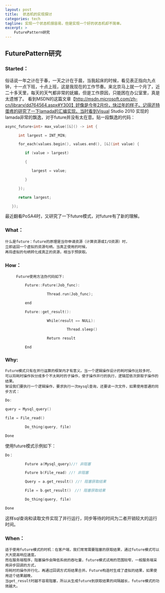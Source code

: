 ```yaml
---
layout: post
title:  状态机的实现探讨
categories: tech
tagline: 实现一个状态机很容易，但是实现一个好的状态机却不简单。
excerpt: >
    FuturePattern研究
---
```


## FuturePattern研究

### Started：

俗话说一年之计在于春，一天之计在于晨，当我起床的时候，看见表正指向九点钟，十一点下班，十点上班，这是我现在的工作节奏。来北京马上就一个月了，近二十多天里，每天的天气都非常的妩媚，但是工作原因，只能困在办公室里，真是太遗憾了。
看到MSDN的这篇文章【http://msdn.microsoft.com/zh-cn/library/dd764564.aspx#Y300】好像是今年2月份，快过年的样子。记得还特蛋疼的研究了一下lamada的汇编实现。当时看到Visual Studio 2010 实现的lamada非常的飘逸，对于future并没有太在意。贴一段飘逸的代码：

```cpp
async_future<int> max_value([&]() -> int {

      int largest = INT_MIN;

      for_each(values.begin(), values.end(), [&](int value) {

         if (value > largest)

         {

            largest = value;

         }

      });

      return largest;

   });
```

最近翻看PoSA4时，又研究了一下future模式，对future有了新的理解。

### What：

    什么是future：future的原理是当你申请资源（计算资源或I/O资源）时，
    立即返回一个虚拟的资源句柄，当真正使用的时候，
    再将虚拟的句柄转化成真正的资源，相当于预获取。

### How：
         Future使用方法伪代码如下:
```cpp
         Future::Future(Job_func):

                   Thread.run(Job_func);

         end

         Future::get_result():

                   While(result == NULL):

                            Thread.sleep()

                   Return result

         End
```

### Why:

    Future模式只有在并行运算的框架内才有意义。当一个逻辑操作设计的耗时操作比较多时，
    可以将耗时操作拆分成多个不太耗时的子操作，使子操作并行的执行，逻辑层依次获取子操作的结果。
    架设我们要执行一个逻辑操作，要求执行一次mysql查询，还要读一次文件，如果使用普通的同步方式：

```cpp
Do:

query = Mysql_query()

file = File_read()

         Do_thing(query, file)

Done
```

使用future模式示例如下：

```cpp
Do：

         Future a(Mysql_query)//! 非阻塞

         Future b(File_read) //! 非阻塞

         Query = a.get_result() //! 阻塞获取结果

         File = b.get_result()　//! 阻塞获取结果

         Do_thing(query, file)

Done
```

这样sql查询和读取文件实现了并行运行，同步等待的时间为二者开销较大的运行时间。

### When：

    适于使用future模式的时机：在客户端，我们常常需要阻塞的获取结果，通过future模式可以大大提高响应速度。
    而在服务端程序，阻塞操作会降低系统的吞吐量，future模式试用的范围较窄，一般服务端采用异步回调的方式，
    将耗时的操作并行化，再通过回调方式将结果合并。Future构造时生成了虚拟的结果，如果使用这个结果越晚，
    当get_result时越不容易阻塞，所以从生成future到获取结果的间隔越长，future模式的功效越大。
    
    